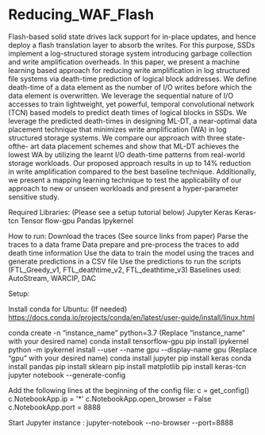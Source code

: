 # Reducing_WAF_Flash

Flash-based solid state drives lack support for in-place updates, and hence deploy a flash translation layer to absorb the writes. For this purpose, SSDs
implement a log-structured storage system introducing garbage collection
and write amplification overheads. In this paper, we present a machine
learning based approach for reducing write amplification in log structured file
systems via death-time prediction of logical block addresses. We define
death-time of a data element as the number of I/O writes before which the
data element is overwritten. We leverage the sequential nature of I/O
accesses to train lightweight, yet powerful, temporal convolutional network
(TCN) based models to predict death times of logical blocks in SSDs. We
leverage the predicted death-times in designing ML-DT, a near-optimal data
placement technique that minimizes write amplification (WA) in log
structured storage systems. We compare our approach with three state-ofthe-
art data placement schemes and show that ML-DT achieves the lowest
WA by utilizing the learnt I/O death-time patterns from real-world storage
workloads. Our proposed approach results in up to 14% reduction in write
amplification compared to the best baseline technique. Additionally, we
present a mapping learning technique to test the applicability of our
approach to new or unseen workloads and present a hyper-parameter
sensitive study.



Required Libraries: (Please see a setup tutorial below)
Jupyter
Keras
Keras-tcn
Tensor flow-gpu
Pandas
Ipykernel



How to run:
Download the traces (See source links from paper)
Parse the traces to a data frame
Data prepare and pre-process the traces to add death time information
Use the data to train the model using the traces and generate predictions in a CSV file
Use the predictions to run the scripts (FTL_Greedy_v1, FTL_deathtime_v2, FTL_deathtime_v3)
Baselines used: AutoStream, WARCIP, DAC




Setup:

Install conda for Ubuntu: (If needed)
https://docs.conda.io/projects/conda/en/latest/user-guide/install/linux.html

conda create -n “instance_name” python=3.7 (Replace “instance_name” with your desired name)
conda install tensorflow-gpu
pip install ipykernel
python -m ipykernel install --user --name gpu --display-name gpu (Replace “gpu” with your desired name)
conda install jupyter
pip install keras
conda install pandas
pip install sklearn
pip install matplotlib
pip install keras-tcn
jupyter notebook --generate-config

Add the following lines at the beginning of the config file:
c = get_config()
c.NotebookApp.ip = '*'
c.NotebookApp.open_browser = False
c.NotebookApp.port = 8888

Start Jupyter instance :
jupyter-notebook --no-browser --port=8888
